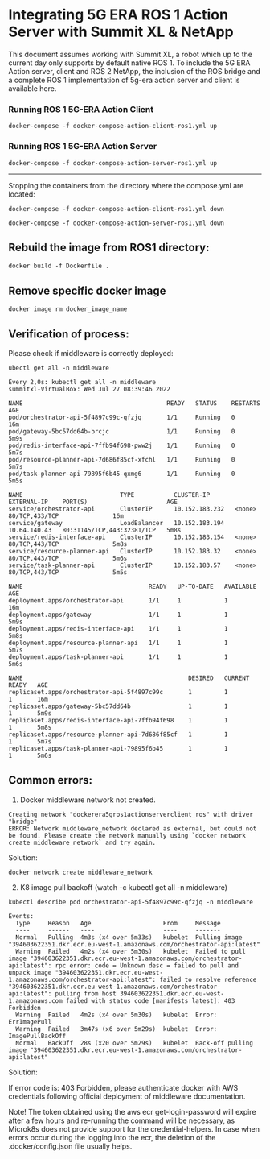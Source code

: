 # Integrating 5G ERA ROS 1 Action Server with Summit XL & NetApp


This document assumes working with Summit XL, a robot which up to the current day
only supports by default native ROS 1. To include the 5G ERA Action server, client and ROS 2 NetApp,
the inclusion of the ROS bridge and a complete ROS 1 implementation of 5g-era action server and client is available here.

### Running ROS 1 5G-ERA Action Client

```shell
docker-compose -f docker-compose-action-client-ros1.yml up
```
### Running ROS 1 5G-ERA Action Server

```shell
docker-compose -f docker-compose-action-server-ros1.yml up
```

___

Stopping the containers from the directory where the compose.yml are located:

```shell
docker-compose -f docker-compose-action-client-ros1.yml down
```


```shell
docker-compose -f docker-compose-action-server-ros1.yml down
```

## Rebuild the image from ROS1 directory:

```shell
docker build -f Dockerfile .
```

## Remove specific docker image

```shell
docker image rm docker_image_name
```

## Verification of process:
Please check if middleware is correctly deployed:
```shell
ubectl get all -n middleware  
```

```shell
Every 2,0s: kubectl get all -n middleware                                                                                                              summitxl-VirtualBox: Wed Jul 27 08:39:46 2022

NAME                                        READY   STATUS    RESTARTS   AGE
pod/orchestrator-api-5f4897c99c-qfzjq       1/1     Running   0          16m
pod/gateway-5bc57dd64b-brcjc                1/1     Running   0          5m9s
pod/redis-interface-api-7ffb94f698-pww2j    1/1     Running   0          5m7s
pod/resource-planner-api-7d686f85cf-xfchl   1/1     Running   0          5m7s
pod/task-planner-api-79895f6b45-qxmg6       1/1     Running   0          5m5s

NAME                           TYPE           CLUSTER-IP       EXTERNAL-IP    PORT(S)                      AGE
service/orchestrator-api       ClusterIP      10.152.183.232   <none>         80/TCP,433/TCP               16m
service/gateway                LoadBalancer   10.152.183.194   10.64.140.43   80:31145/TCP,443:32381/TCP   5m8s
service/redis-interface-api    ClusterIP      10.152.183.154   <none>         80/TCP,443/TCP               5m8s
service/resource-planner-api   ClusterIP      10.152.183.32    <none>         80/TCP,443/TCP               5m6s
service/task-planner-api       ClusterIP      10.152.183.57    <none>         80/TCP,443/TCP               5m5s

NAME                                   READY   UP-TO-DATE   AVAILABLE   AGE
deployment.apps/orchestrator-api       1/1     1            1           16m
deployment.apps/gateway                1/1     1            1           5m9s
deployment.apps/redis-interface-api    1/1     1            1           5m8s
deployment.apps/resource-planner-api   1/1     1            1           5m7s
deployment.apps/task-planner-api       1/1     1            1           5m6s

NAME                                              DESIRED   CURRENT   READY   AGE
replicaset.apps/orchestrator-api-5f4897c99c       1         1         1       16m
replicaset.apps/gateway-5bc57dd64b                1         1         1       5m9s
replicaset.apps/redis-interface-api-7ffb94f698    1         1         1       5m8s
replicaset.apps/resource-planner-api-7d686f85cf   1         1         1       5m7s
replicaset.apps/task-planner-api-79895f6b45       1         1         1       5m6s
```


## Common errors:

1) Docker middleware network not created.

```shell
Creating network "dockerera5gros1actionserverclient_ros" with driver "bridge"
ERROR: Network middleware_network declared as external, but could not be found. Please create the network manually using `docker network create middleware_network` and try again.
```

Solution:

```shell
docker network create middleware_network
```

2) K8 image pull backoff (watch -c kubectl get all -n middleware)

```shell
kubectl describe pod orchestrator-api-5f4897c99c-qfzjq -n middleware
```

```shell
Events:
  Type     Reason   Age                    From     Message
  ----     ------   ----                   ----     -------
  Normal   Pulling  4m3s (x4 over 5m33s)   kubelet  Pulling image "394603622351.dkr.ecr.eu-west-1.amazonaws.com/orchestrator-api:latest"
  Warning  Failed   4m2s (x4 over 5m30s)   kubelet  Failed to pull image "394603622351.dkr.ecr.eu-west-1.amazonaws.com/orchestrator-api:latest": rpc error: code = Unknown desc = failed to pull and unpack image "394603622351.dkr.ecr.eu-west-1.amazonaws.com/orchestrator-api:latest": failed to resolve reference "394603622351.dkr.ecr.eu-west-1.amazonaws.com/orchestrator-api:latest": pulling from host 394603622351.dkr.ecr.eu-west-1.amazonaws.com failed with status code [manifests latest]: 403 Forbidden
  Warning  Failed   4m2s (x4 over 5m30s)   kubelet  Error: ErrImagePull
  Warning  Failed   3m47s (x6 over 5m29s)  kubelet  Error: ImagePullBackOff
  Normal   BackOff  28s (x20 over 5m29s)   kubelet  Back-off pulling image "394603622351.dkr.ecr.eu-west-1.amazonaws.com/orchestrator-api:latest"
```

Solution: 

If error code is: 403 Forbidden, please authenticate docker with AWS credentials following official deployment of middleware documentation.


Note!
The token obtained using the aws ecr get-login-password will expire after a few hours and re-running
the command will be necessary, as Microk8s does not provide support for the credential-helpers. In
case when errors occur during the logging into the ecr, the deletion of the .docker/config.json file
usually helps.


